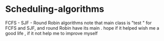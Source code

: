 # Scheduling-algorithms
FCFS - SJF - Round Robin algorithms
note that main class is "test " for FCFS and SJF, and round Robin have its main .
hope if it helped wish me a good life , if it not help me to improve myself
